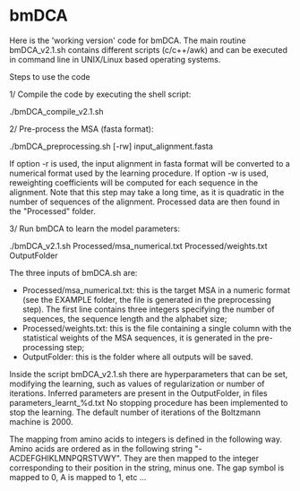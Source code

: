 # bmDCA

Here is the 'working version' code for bmDCA. The main routine
bmDCA\_v2.1.sh contains different scripts (c/c++/awk) and can be
executed in command line in UNIX/Linux based operating systems.

Steps to use the code

1/ Compile the code by executing the shell script:

   ./bmDCA\_compile\_v2.1.sh

2/ Pre-process the MSA (fasta format):

   ./bmDCA\_preprocessing.sh [-rw] input\_alignment.fasta

If option -r is used, the input alignment in fasta format will be
converted to a numerical format used by the learning procedure. If
option -w is used, reweighting coefficients will be computed for each
sequence in the alignment. Note that this step may take a long time,
as it is quadratic in the number of sequences of the alignment.
Processed data are then found in the "Processed" folder.

3/ Run bmDCA to learn the model parameters:

  ./bmDCA\_v2.1.sh Processed/msa\_numerical.txt Processed/weights.txt
OutputFolder

The three inputs of bmDCA.sh are:

- Processed/msa\_numerical.txt: this is the target MSA in a numeric
format (see the EXAMPLE folder, the file is generated in the
preprocessing step). The first line contains three integers specifying
the number of sequences, the sequence length and the alphabet size;
- Processed/weights.txt: this is the file containing a single column
with the statistical weights of the MSA sequences, it is generated in
the pre-processing step;
- OutputFolder: this is the folder where all outputs will be saved.

Inside the script bmDCA\_v2.1.sh there are hyperparameters that can be
set, modifying the learning, such as values of regularization or
number of iterations. Inferred parameters are present in the
OutputFolder, in files parameters\_learnt\_%d.txt No stopping procedure
has been implemented to stop the learning. The default number of
iterations of the Boltzmann machine is 2000.

The mapping from amino acids to integers is defined in the following way. Amino acids are ordered as in the following string "-ACDEFGHIKLMNPQRSTVWY". They are then mapped to the integer corresponding to their position in the string, minus one. The gap symbol is mapped to 0, A is mapped to 1, etc ...
